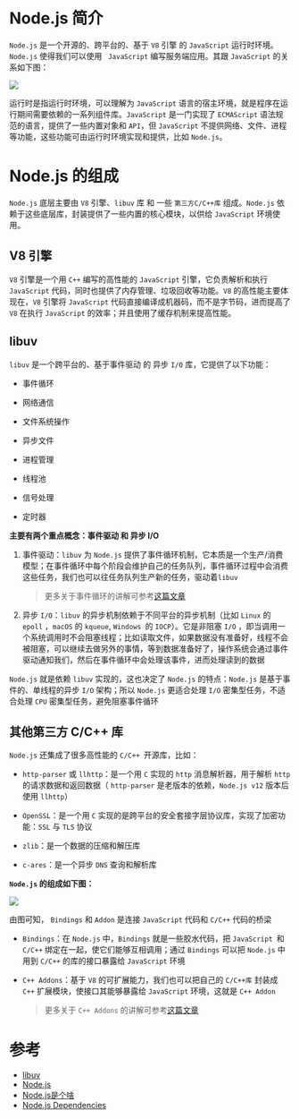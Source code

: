 # Node.js 简介

`Node.js` 是一个开源的、跨平台的、基于 `V8` 引擎 的 `JavaScript` 运行时环境。`Node.js` 使得我们可以使用 ` JavaScript` 编写服务端应用。其跟 `JavaScript` 的关系如下图：



![](https://sink-blog-pic.oss-cn-shenzhen.aliyuncs.com/img/node_source/Node-javascript%E7%9A%84%E5%85%B3%E7%B3%BB.png)

运行时是指运行时环境，可以理解为 `JavaScript` 语言的宿主环境，就是程序在运行期间需要依赖的一系列组件库。`JavaScript` 是一门实现了 `ECMAScript` 语法规范的语言，提供了一些内置对象和 `API`，但 `JavaScript` 不提供网络、文件、进程等功能，这些功能可由运行时环境实现和提供，比如 `Node.js`。



# Node.js 的组成

`Node.js` 底层主要由 `V8` 引擎、`libuv` 库 和 一些 `第三方C/C++库` 组成。`Node.js` 依赖于这些底层库，封装提供了一些内置的核心模块，以供给 `JavaScript` 环境使用。



## V8 引擎

`V8` 引擎是一个用 `C++` 编写的高性能的 `JavaScript` 引擎，它负责解析和执行 `JavaScript` 代码，同时也提供了内存管理、垃圾回收等功能。`V8` 的高性能主要体现在，`V8` 引擎将 `JavaScript` 代码直接编译成机器码，而不是字节码，进而提高了 `V8` 在执行 `JavaScript` 的效率；并且使用了缓存机制来提高性能。



## libuv

`libuv` 是一个跨平台的、基于事件驱动 的 异步 `I/O` 库，它提供了以下功能：

* 事件循环

* 网络通信

* 文件系统操作

* 异步文件

* 进程管理

* 线程池

* 信号处理

* 定时器

  

**主要有两个重点概念：事件驱动 和 异步 I/O**

1. 事件驱动：`libuv` 为 `Node.js` 提供了事件循环机制，它本质是一个生产/消费模型；在事件循环中每个阶段会维护自己的任务队列，事件循环过程中会消费这些任务，我们也可以往任务队列生产新的任务，驱动着`libuv`

   > 更多关于事件循环的讲解可参考[这篇文章](https://zhuanlan.zhihu.com/p/622381734)

2. 异步 `I/O`：`libuv` 的异步机制依赖于不同平台的异步机制（比如 `Linux` 的 `epoll` ，`macOS` 的 `kqueue`, `Windows `的 `IOCP`）。它是非阻塞 `I/O` ，即当调用一个系统调用时不会阻塞线程；比如读取文件，如果数据没有准备好，线程不会被阻塞，可以继续去做另外的事情，等到数据准备好了，操作系统会通过事件驱动通知我们，然后在事件循环中会处理该事件，进而处理读到的数据

   

`Node.js` 就是依赖 `libuv` 实现的，这也决定了 `Node.js` 的特点：`Node.js` 是基于事件的、单线程的异步 `I/O` 架构；所以 `Node.js` 更适合处理 `I/O` 密集型任务，不适合处理 `CPU` 密集型任务，避免阻塞事件循环



## 其他第三方 C/C++ 库

`Node.js` 还集成了很多高性能的 `C/C++ `开源库，比如：

* `http-parser` 或 `llhttp`：是一个用 `C` 实现的 `http` 消息解析器，用于解析 `http` 的请求数据和返回数据（ `http-parser` 是老版本的依赖，`Node.js v12` 版本后使用 `llhttp`）

* `OpenSSL`：是一个用 `C` 实现的是跨平台的安全套接字层协议库，实现了加密功能：`SSL` 与 `TLS` 协议
* `zlib`：是一个数据的压缩和解压库
* `c-ares`：是一个异步 `DNS` 查询和解析库



**`Node.js` 的组成如下图：**

![](https://sink-blog-pic.oss-cn-shenzhen.aliyuncs.com/img/node_source/Node.js%20%E7%9A%84%E7%BB%84%E6%88%90.drawio.png)



由图可知， `Bindings` 和 `Addon` 是连接 `JavaScript` 代码和 `C/C++` 代码的桥梁

* `Bindings`：在 `Node.js` 中，`Bindings` 就是一些胶水代码，把 `JavaScript `和 `C/C++` 绑定在一起，使它们能够互相调用；通过 `Bindings` 可以把 `Node.js` 中用到 `C/C++` 的库的接口暴露给 `JavaScript` 环境

* `C++ Addons`：基于 `V8`  的可扩展能力，我们也可以把自己的 `C/C++库` 封装成 `C++` 扩展模块，使接口其能够暴露给 `JavaScript` 环境，这就是 `C++ Addon`

  > 更多关于 `C++ Addons` 的讲解可参考[这篇文章](https://zhuanlan.zhihu.com/p/584943566)
  
  

# 参考

* [libuv](http://docs.libuv.org/en/v1.x/design.html)
* [Node.js](https://nodejs.org/en)
* [Node.js是个啥](https://juejin.cn/book/7196627546253819916/section/7195089399787290635)
* [Node.js Dependencies](https://nodejs.org/en/docs/meta/topics/dependencies#llhttp)
